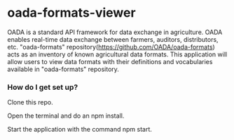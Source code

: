 # oada-formats-viewer
OADA is a standard API framework for data exchange in agriculture. OADA enables real-time data 
exchange between farmers, auditors, distributors, etc. "oada-formats" repository(https://github.com/OADA/oada-formats)
acts as an inventory of known agricultural data formats. This application will allow users to view data formats with 
their definitions and vocabularies available in "oada-formats" repository.

### How do I get set up? ###

Clone this repo.

Open the terminal and do an npm install.

Start the application with the command npm start.
